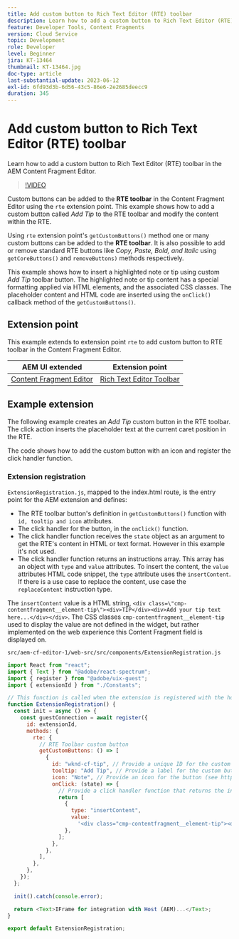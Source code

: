 ```yaml
---
title: Add custom button to Rich Text Editor (RTE) toolbar
description: Learn how to add a custom button to Rich Text Editor (RTE) toolbar in the AEM Content Fragment Editor
feature: Developer Tools, Content Fragments
version: Cloud Service
topic: Development
role: Developer
level: Beginner
jira: KT-13464
thumbnail: KT-13464.jpg
doc-type: article
last-substantial-update: 2023-06-12
exl-id: 6fd93d3b-6d56-43c5-86e6-2e2685deecc9
duration: 345
---
```

# Add custom button to Rich Text Editor (RTE) toolbar

Learn how to add a custom button to Rich Text Editor (RTE) toolbar in the AEM Content Fragment Editor.

>[!VIDEO](https://video.tv.adobe.com/v/3420768?quality=12&learn=on)

Custom buttons can be added to the **RTE toolbar** in the Content Fragment Editor using the `rte` extension point. This example shows how to add a custom button called _Add Tip_ to the RTE toolbar and modify the content within the RTE.

Using `rte` extension point's `getCustomButtons()` method one or many custom buttons can be added to the **RTE toolbar**. It is also possible to add or remove standard RTE buttons like _Copy, Paste, Bold, and Italic_ using `getCoreButtons()` and `removeButtons)` methods respectively.

This example shows how to insert a highlighted note or tip using custom _Add Tip_ toolbar button. The highlighted note or tip content has a special formatting applied via HTML elements, and the associated CSS classes. The placeholder content and HTML code are inserted using the `onClick()` callback method of the `getCustomButtons()`.

## Extension point

This example extends to extension point `rte` to add custom button to RTE toolbar in the Content Fragment Editor.

| AEM UI extended | Extension point |
| ------------------------ | --------------------- | 
| [Content Fragment Editor](https://developer.adobe.com/uix/docs/services/aem-cf-editor/) | [Rich Text Editor Toolbar](https://developer.adobe.com/uix/docs/services/aem-cf-editor/api/rte-toolbar/) | 

## Example extension

The following example creates an _Add Tip_ custom button in the RTE toolbar. The click action inserts the placeholder text at the current caret position in the RTE.

The code shows how to add the custom button with an icon and register the click handler function.

### Extension registration

`ExtensionRegistration.js`, mapped to the index.html route, is the entry point for the AEM extension and defines:

+ The RTE toolbar button's definition in `getCustomButtons()` function with `id, tooltip and icon` attributes.
+ The click handler for the button, in the `onClick()` function. 
+ The click handler function receives the `state` object as an argument to get the RTE's content in HTML or text format. However in this example it's not used.
+ The click handler function returns an instructions array. This array has an object with `type` and `value` attributes. To insert the content, the `value` attributes HTML code snippet, the `type` attribute uses the `insertContent`. If there is a use case to replace the content, use case the `replaceContent` instruction type.

The `insertContent` value is a HTML string, `<div class=\"cmp-contentfragment__element-tip\"><div>TIP</div><div>Add your tip text here...</div></div>`. The CSS classes `cmp-contentfragment__element-tip` used to display the value are not defined in the widget, but rather implemented on the web experience this Content Fragment field is displayed on.


`src/aem-cf-editor-1/web-src/src/components/ExtensionRegistration.js`

```javascript
import React from "react";
import { Text } from "@adobe/react-spectrum";
import { register } from "@adobe/uix-guest";
import { extensionId } from "./Constants";

// This function is called when the extension is registered with the host and runs in an iframe in the Content Fragment Editor browser window.
function ExtensionRegistration() {
  const init = async () => {
    const guestConnection = await register({
      id: extensionId,
      methods: {
        rte: {
          // RTE Toolbar custom button
          getCustomButtons: () => [
            {
              id: "wknd-cf-tip", // Provide a unique ID for the custom button
              tooltip: "Add Tip", // Provide a label for the custom button
              icon: "Note", // Provide an icon for the button (see https://spectrum.adobe.com/page/icons/ for a list of available icons)
              onClick: (state) => {
                // Provide a click handler function that returns the instructions array with type and value. This example inserts the HTML snippet for TIP content.
                return [
                  {
                    type: "insertContent",
                    value:
                      '<div class="cmp-contentfragment__element-tip"><div>TIP</div><div>Add your tip text here...</div></div>',
                  },
                ];
              },
            },
          ],
        },
      },
    });
  };

  init().catch(console.error);

  return <Text>IFrame for integration with Host (AEM)...</Text>;
}

export default ExtensionRegistration;
```
